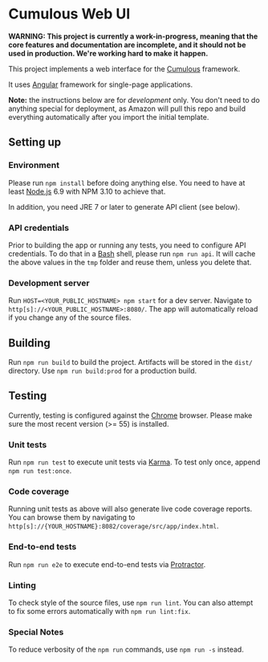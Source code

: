 # Cumulous Web UI

**WARNING: This project is currently a work-in-progress,
meaning that the core features and
documentation are incomplete, and it should not be used
in production. We're working hard to make it happen.**

This project implements a web interface for the [Cumulous](https://github.com/cumulous) framework.

It uses [Angular](https://angular.io/) framework for single-page applications.

**Note:** the instructions below are for *development* only.
You don't need to do anything special for deployment, as
Amazon will pull this repo and build everything automatically
after you import the initial template.

## Setting up

### Environment

Please run `npm install` before doing anything else. You need to have at least
[Node.js](https://nodejs.org) 6.9 with NPM 3.10 to achieve that.

In addition, you need JRE 7 or later to generate API client (see below).

### API credentials

Prior to building the app or running any tests, you need to configure API credentials.
To do that in a [Bash](https://www.gnu.org/software/bash/) shell,
please run `npm run api`. It will cache the above values in the `tmp` folder
and reuse them, unless you delete that.

### Development server
Run `HOST=<YOUR_PUBLIC_HOSTNAME> npm start` for a dev server.
Navigate to `http[s]://<YOUR_PUBLIC_HOSTNAME>:8080/`.
The app will automatically reload if you change any of the source files.

## Building

Run `npm run build` to build the project.
Artifacts will be stored in the `dist/` directory.
Use `npm run build:prod` for a production build.

## Testing

Currently, testing is configured against the [Chrome](https://www.google.com/chrome/) browser.
Please make sure the most recent version (>= 55) is installed.

### Unit tests

Run `npm run test` to execute unit tests via [Karma](https://karma-runner.github.io).
To test only once, append `npm run test:once`.

### Code coverage

Running unit tests as above will also generate live code coverage reports.
You can browse them by navigating to
`http[s]://{YOUR_HOSTNAME}:8082/coverage/src/app/index.html`.

### End-to-end tests

Run `npm run e2e` to execute end-to-end tests via [Protractor](http://www.protractortest.org/).

### Linting

To check style of the source files, use `npm run lint`.
You can also attempt to fix some errors automatically with `npm run lint:fix`.

### Special Notes

To reduce verbosity of the `npm run` commands, use `npm run -s` instead.
